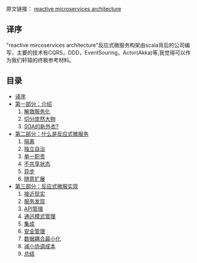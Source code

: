 原文链接： [reactive microservices architecture](https://www.lightbend.com/reactive-microservices-architecture)

译序
-----------------
"reactive mircoservices architecture"反应式微服务构架由scala背后的公司编写，主要的技术有CQRS，DDD，EventSouring，Actor(Akka)等,我觉得可以作为我们轩辕的终极参考材料。


目录
-----------------

- [译序](#译序)
- [第一部分：介绍](part1-introduction.md)
    1. [解救服务化](part1-1-rescue-services.md)
    2. [切分庞然大物](part1-2-slicing-the-monolith.md)
    3. [SOA的新外衣?](part1-3-another-soa.md)
- [第二部分：什么是反应式微服务](part2-reactive-miroservice.md)
    1. [隔离](part2-1-isolation.md)
    2. [独立自治](part2-2-autonomously.md)
    3. [单一职责](part2-3-single-responsibility.md)
    3. [不共享状态](part2-4-exclusive-state.md)
    4. [异步](part2-4-asynchronicity.md)
    5. [随意扩展](part2-4-moblie.md)
- [第三部分：反应式微服实现](part3-mircoservice-detail.md)
    1. [接近现实](part3-1-exploit-reality.md)
    2. [服务发现](part3-2-service-discovery.md)
    3. [API管理](part3-3-api-management.md)
    4. [通迅模式管理](part3-4-communication-patterns-management.md)
    5. [集成](part3-5-integration.md)
    6. [安全管理](part3-6-security-management.md)
    7. [数据耦合最小化](part3-7-data-coupling-mminimization.md)
    8. [减小协调成本](part3-8-reducing-coordination-cost.md)
    9. [总结](part3-9-summary.md)
